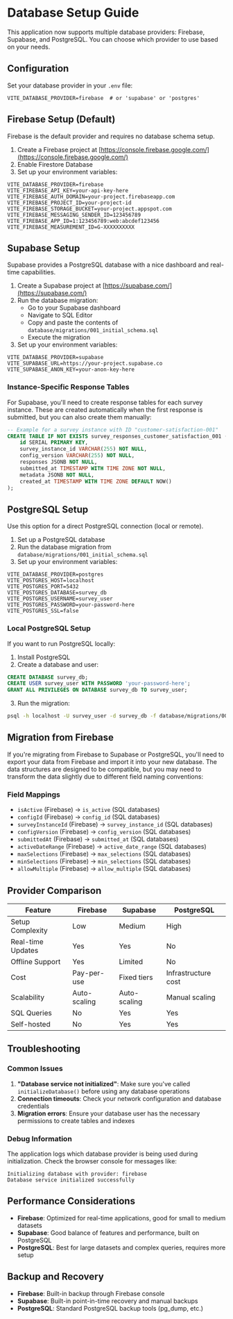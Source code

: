 # Database Setup Guide

This application now supports multiple database providers: Firebase, Supabase, and PostgreSQL. You can choose which provider to use based on your needs.

## Configuration

Set your database provider in your `.env` file:

```env
VITE_DATABASE_PROVIDER=firebase  # or 'supabase' or 'postgres'
```

## Firebase Setup (Default)

Firebase is the default provider and requires no database schema setup.

1. Create a Firebase project at [https://console.firebase.google.com/](https://console.firebase.google.com/)
2. Enable Firestore Database
3. Set up your environment variables:

```env
VITE_DATABASE_PROVIDER=firebase
VITE_FIREBASE_API_KEY=your-api-key-here
VITE_FIREBASE_AUTH_DOMAIN=your-project.firebaseapp.com
VITE_FIREBASE_PROJECT_ID=your-project-id
VITE_FIREBASE_STORAGE_BUCKET=your-project.appspot.com
VITE_FIREBASE_MESSAGING_SENDER_ID=123456789
VITE_FIREBASE_APP_ID=1:123456789:web:abcdef123456
VITE_FIREBASE_MEASUREMENT_ID=G-XXXXXXXXXX
```

## Supabase Setup

Supabase provides a PostgreSQL database with a nice dashboard and real-time capabilities.

1. Create a Supabase project at [https://supabase.com/](https://supabase.com/)
2. Run the database migration:
   - Go to your Supabase dashboard
   - Navigate to SQL Editor
   - Copy and paste the contents of `database/migrations/001_initial_schema.sql`
   - Execute the migration
3. Set up your environment variables:

```env
VITE_DATABASE_PROVIDER=supabase
VITE_SUPABASE_URL=https://your-project.supabase.co
VITE_SUPABASE_ANON_KEY=your-anon-key-here
```

### Instance-Specific Response Tables

For Supabase, you'll need to create response tables for each survey instance. These are created automatically when the first response is submitted, but you can also create them manually:

```sql
-- Example for a survey instance with ID "customer-satisfaction-001"
CREATE TABLE IF NOT EXISTS survey_responses_customer_satisfaction_001 (
    id SERIAL PRIMARY KEY,
    survey_instance_id VARCHAR(255) NOT NULL,
    config_version VARCHAR(255) NOT NULL,
    responses JSONB NOT NULL,
    submitted_at TIMESTAMP WITH TIME ZONE NOT NULL,
    metadata JSONB NOT NULL,
    created_at TIMESTAMP WITH TIME ZONE DEFAULT NOW()
);
```

## PostgreSQL Setup

Use this option for a direct PostgreSQL connection (local or remote).

1. Set up a PostgreSQL database
2. Run the database migration from `database/migrations/001_initial_schema.sql`
3. Set up your environment variables:

```env
VITE_DATABASE_PROVIDER=postgres
VITE_POSTGRES_HOST=localhost
VITE_POSTGRES_PORT=5432
VITE_POSTGRES_DATABASE=survey_db
VITE_POSTGRES_USERNAME=survey_user
VITE_POSTGRES_PASSWORD=your-password-here
VITE_POSTGRES_SSL=false
```

### Local PostgreSQL Setup

If you want to run PostgreSQL locally:

1. Install PostgreSQL
2. Create a database and user:

```sql
CREATE DATABASE survey_db;
CREATE USER survey_user WITH PASSWORD 'your-password-here';
GRANT ALL PRIVILEGES ON DATABASE survey_db TO survey_user;
```

3. Run the migration:

```bash
psql -h localhost -U survey_user -d survey_db -f database/migrations/001_initial_schema.sql
```

## Migration from Firebase

If you're migrating from Firebase to Supabase or PostgreSQL, you'll need to export your data from Firebase and import it into your new database. The data structures are designed to be compatible, but you may need to transform the data slightly due to different field naming conventions:

### Field Mappings

- `isActive` (Firebase) → `is_active` (SQL databases)
- `configId` (Firebase) → `config_id` (SQL databases)
- `surveyInstanceId` (Firebase) → `survey_instance_id` (SQL databases)
- `configVersion` (Firebase) → `config_version` (SQL databases)
- `submittedAt` (Firebase) → `submitted_at` (SQL databases)
- `activeDateRange` (Firebase) → `active_date_range` (SQL databases)
- `maxSelections` (Firebase) → `max_selections` (SQL databases)
- `minSelections` (Firebase) → `min_selections` (SQL databases)
- `allowMultiple` (Firebase) → `allow_multiple` (SQL databases)

## Provider Comparison

| Feature | Firebase | Supabase | PostgreSQL |
|---------|----------|----------|------------|
| Setup Complexity | Low | Medium | High |
| Real-time Updates | Yes | Yes | No |
| Offline Support | Yes | Limited | No |
| Cost | Pay-per-use | Fixed tiers | Infrastructure cost |
| Scalability | Auto-scaling | Auto-scaling | Manual scaling |
| SQL Queries | No | Yes | Yes |
| Self-hosted | No | Yes | Yes |

## Troubleshooting

### Common Issues

1. **"Database service not initialized"**: Make sure you've called `initializeDatabase()` before using any database operations
2. **Connection timeouts**: Check your network configuration and database credentials
3. **Migration errors**: Ensure your database user has the necessary permissions to create tables and indexes

### Debug Information

The application logs which database provider is being used during initialization. Check the browser console for messages like:

```
Initializing database with provider: firebase
Database service initialized successfully
```

## Performance Considerations

- **Firebase**: Optimized for real-time applications, good for small to medium datasets
- **Supabase**: Good balance of features and performance, built on PostgreSQL
- **PostgreSQL**: Best for large datasets and complex queries, requires more setup

## Backup and Recovery

- **Firebase**: Built-in backup through Firebase console
- **Supabase**: Built-in point-in-time recovery and manual backups
- **PostgreSQL**: Standard PostgreSQL backup tools (pg_dump, etc.)